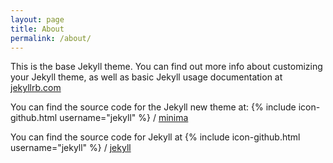 ```yaml
---
layout: page
title: About
permalink: /about/
---
```


This is the base Jekyll theme. You can find out more info about customizing your Jekyll theme, as well as basic Jekyll usage documentation at  [jekyllrb.com](http://jekyllrb.com/)

You can find the source code for the Jekyll new theme at:
{% include icon-github.html username="jekyll" %} /
[minima](https://github.com/jekyll/minima)

You can find the source code for Jekyll at
{% include icon-github.html username="jekyll" %} /
[jekyll](https://github.com/jekyll/jekyll)
